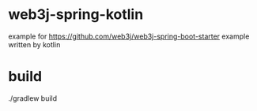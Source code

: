 # web3j-spring-kotlin
example for https://github.com/web3j/web3j-spring-boot-starter example written by kotlin

# build
./gradlew build
